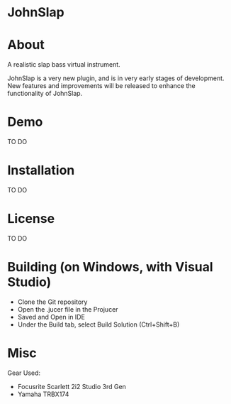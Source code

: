 # JohnSlap

# About
A realistic slap bass virtual instrument.

JohnSlap is a very new plugin, and is in very early stages of development.
New features and improvements will be released to enhance the functionality of JohnSlap.

# Demo
TO DO

# Installation
TO DO

# License
TO DO

# Building (on Windows, with Visual Studio)
- Clone the Git repository
- Open the .jucer file in the Projucer
- Saved and Open in IDE
- Under the Build tab, select Build Solution (Ctrl+Shift+B)

# Misc
Gear Used:
- Focusrite Scarlett 2i2 Studio 3rd Gen
- Yamaha TRBX174
